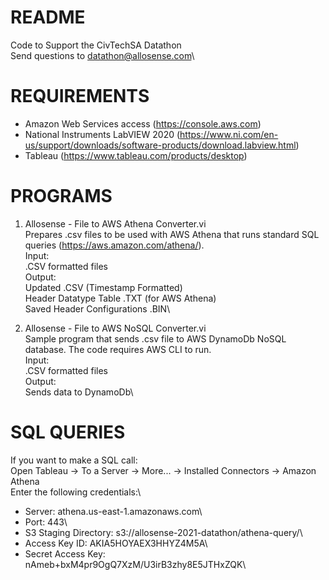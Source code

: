 # README
Code to Support the CivTechSA Datathon\
Send questions to datathon@allosense.com\

# REQUIREMENTS
- Amazon Web Services access (https://console.aws.com)
- National Instruments LabVIEW 2020 (https://www.ni.com/en-us/support/downloads/software-products/download.labview.html)
- Tableau (https://www.tableau.com/products/desktop)

# PROGRAMS
1. Allosense - File to AWS Athena Converter.vi\
  Prepares .csv files to be used with AWS Athena that runs standard SQL queries (https://aws.amazon.com/athena/).\
  Input:\
    .CSV formatted files\
  Output:\
    Updated .CSV (Timestamp Formatted)\
    Header Datatype Table .TXT (for AWS Athena)\
    Saved Header Configurations .BIN\

2. Allosense - File to AWS NoSQL Converter.vi\
  Sample program that sends .csv file to AWS DynamoDb NoSQL database. The code requires AWS CLI to run.\
  Input:\
    .CSV formatted files\
  Output:\
    Sends data to DynamoDb\

# SQL QUERIES
If you want to make a SQL call:\
  Open Tableau -> To a Server -> More... -> Installed Connectors -> Amazon Athena\
Enter the following credentials:\
- Server:               athena.us-east-1.amazonaws.com\
- Port:                 443\
- S3 Staging Directory: s3://allosense-2021-datathon/athena-query/\
- Access Key ID:        AKIA5HOYAEX3HHYZ4M5A\
- Secret Access Key:    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\
